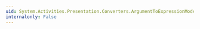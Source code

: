 ```yaml
---
uid: System.Activities.Presentation.Converters.ArgumentToExpressionModelItemConverter
internalonly: False
---
```

